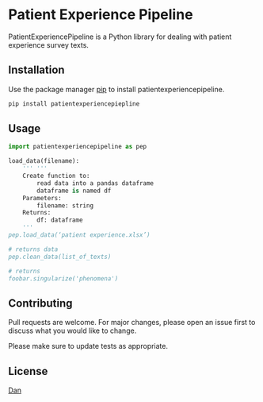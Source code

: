 # Patient Experience Pipeline

PatientExperiencePipeline is a Python library for dealing with patient experience survey texts.

## Installation

Use the package manager [pip](https://pip.pypa.io/en/stable/) to install patientexperiencepipeline.

```bash
pip install patientexperiencepiepline
```

## Usage

```python
import patientexperiencepipeline as pep

load_data(filename):
    ''' '''
    Create function to: 
        read data into a pandas dataframe
        dataframe is named df
    Parameters:
        filename: string
    Returns:
        df: dataframe
    '''
pep.load_data(‘patient experience.xlsx’)

# returns data
pep.clean_data(list_of_texts)

# returns 
foobar.singularize('phenomena')
```

## Contributing
Pull requests are welcome. For major changes, please open an issue first to discuss what you would like to change.

Please make sure to update tests as appropriate.

## License
[Dan](https://github.com/humdansfw/Repo1/blob/main/license)
